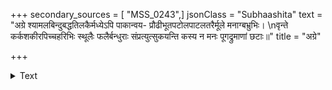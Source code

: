 +++
secondary_sources = [ "MSS_0243",]
jsonClass = "Subhaashita"
text = "अग्रे श्यामलबिन्दुबद्धतिलकैर्मध्येऽपि पाकान्वय- प्रौढीभूतपटोलपाटलतरैर्मूले मनाग्बभ्रुभिः।  \nवृन्ते कर्कशकीरपिच्चहरिभिः स्थूलैः फलैर्बन्धुराः संप्रत्युत्सुकयन्ति कस्य न मनः पूगद्रुमाणां छटाः॥"
title = "अग्रे"

+++

<details><summary>Text</summary>

अग्रे श्यामलबिन्दुबद्धतिलकैर्मध्येऽपि पाकान्वय- प्रौढीभूतपटोलपाटलतरैर्मूले मनाग्बभ्रुभिः।  
वृन्ते कर्कशकीरपिच्चहरिभिः स्थूलैः फलैर्बन्धुराः संप्रत्युत्सुकयन्ति कस्य न मनः पूगद्रुमाणां छटाः॥
</details>
